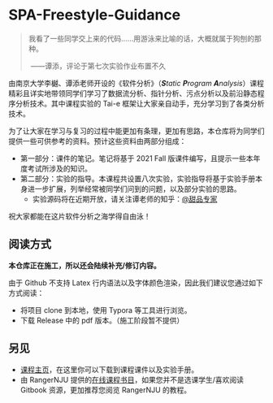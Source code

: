 # SPA-Freestyle-Guidance
> 我看了一些同学交上来的代码……用游泳来比喻的话，大概就属于狗刨的那种。
>
> ​															——谭添，评论于第七次实验作业布置不久

由南京大学李樾、谭添老师开设的《软件分析》（***S**tatic **P**rogram **A**nalysis*）课程精彩且详实地带领同学们学习了数据流分析、指针分析、污点分析以及前沿静态程序分析技术。其中课程实验的 Tai-e 框架让大家亲自动手，充分学习到了各类分析技术。

为了让大家在学习与复习的过程中能更加有条理，更加有思路，本仓库将为同学们提供一些可供参考的资料。预计这些资料由两部分组成：

* 第一部分：课件的笔记。笔记将基于 2021 Fall 版课件编写，且提示一些本年度考试所涉及的知识。
* 第二部分：实验的指导。本课程共设置八次实验，实验指导将基于实验手册本身进一步扩展，列举经常被同学们问到的问题，以及部分实验的思路。
  * 实验源码将在近期开放，请关注谭老师的知乎：[@甜品专家](https://www.zhihu.com/people/silverbullettt)

祝大家都能在这片软件分析之海学得自由泳！

## 阅读方式

**本仓库正在施工，所以还会陆续补充/修订内容。**

由于 Github 不支持 Latex 行内语法以及字体颜色渲染，因此我们建议您通过如下方式阅读：

* 将项目 clone 到本地，使用 Typora 等工具进行浏览。
* 下载 Release 中的 pdf 版本。（施工阶段暂不提供）



## 另见

* [课程主页](https://pascal-group.bitbucket.io/teaching.html)，在这里你可以下载到课程课件以及实验手册。
* 由 RangerNJU 提供的[在线课程书目](https://github.com/RangerNJU/Static-Program-Analysis-Book)，如果您并不是选课学生/喜欢阅读 Gitbook 资源，更加推荐您阅览 RangerNJU 的教程。

